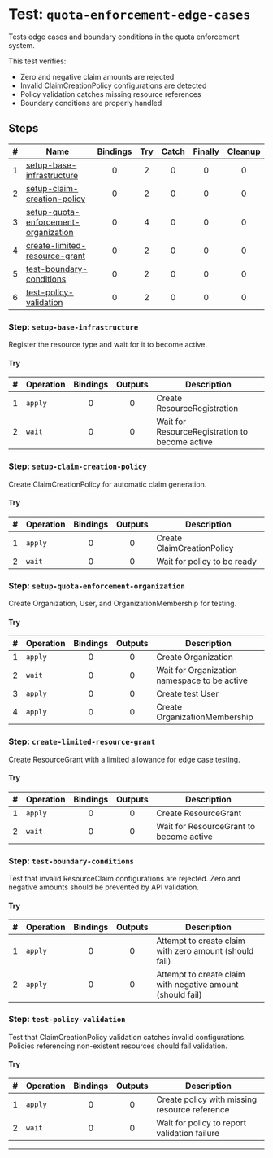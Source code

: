 # Test: `quota-enforcement-edge-cases`

Tests edge cases and boundary conditions in the quota enforcement system.

This test verifies:
- Zero and negative claim amounts are rejected
- Invalid ClaimCreationPolicy configurations are detected
- Policy validation catches missing resource references
- Boundary conditions are properly handled


## Steps

| # | Name | Bindings | Try | Catch | Finally | Cleanup |
|:-:|---|:-:|:-:|:-:|:-:|:-:|
| 1 | [setup-base-infrastructure](#step-setup-base-infrastructure) | 0 | 2 | 0 | 0 | 0 |
| 2 | [setup-claim-creation-policy](#step-setup-claim-creation-policy) | 0 | 2 | 0 | 0 | 0 |
| 3 | [setup-quota-enforcement-organization](#step-setup-quota-enforcement-organization) | 0 | 4 | 0 | 0 | 0 |
| 4 | [create-limited-resource-grant](#step-create-limited-resource-grant) | 0 | 2 | 0 | 0 | 0 |
| 5 | [test-boundary-conditions](#step-test-boundary-conditions) | 0 | 2 | 0 | 0 | 0 |
| 6 | [test-policy-validation](#step-test-policy-validation) | 0 | 2 | 0 | 0 | 0 |

### Step: `setup-base-infrastructure`

Register the resource type and wait for it to become active.


#### Try

| # | Operation | Bindings | Outputs | Description |
|:-:|---|:-:|:-:|---|
| 1 | `apply` | 0 | 0 | Create ResourceRegistration |
| 2 | `wait` | 0 | 0 | Wait for ResourceRegistration to become active |

### Step: `setup-claim-creation-policy`

Create ClaimCreationPolicy for automatic claim generation.


#### Try

| # | Operation | Bindings | Outputs | Description |
|:-:|---|:-:|:-:|---|
| 1 | `apply` | 0 | 0 | Create ClaimCreationPolicy |
| 2 | `wait` | 0 | 0 | Wait for policy to be ready |

### Step: `setup-quota-enforcement-organization`

Create Organization, User, and OrganizationMembership for testing.


#### Try

| # | Operation | Bindings | Outputs | Description |
|:-:|---|:-:|:-:|---|
| 1 | `apply` | 0 | 0 | Create Organization |
| 2 | `wait` | 0 | 0 | Wait for Organization namespace to be active |
| 3 | `apply` | 0 | 0 | Create test User |
| 4 | `apply` | 0 | 0 | Create OrganizationMembership |

### Step: `create-limited-resource-grant`

Create ResourceGrant with a limited allowance for edge case testing.


#### Try

| # | Operation | Bindings | Outputs | Description |
|:-:|---|:-:|:-:|---|
| 1 | `apply` | 0 | 0 | Create ResourceGrant |
| 2 | `wait` | 0 | 0 | Wait for ResourceGrant to become active |

### Step: `test-boundary-conditions`

Test that invalid ResourceClaim configurations are rejected.
Zero and negative amounts should be prevented by API validation.


#### Try

| # | Operation | Bindings | Outputs | Description |
|:-:|---|:-:|:-:|---|
| 1 | `apply` | 0 | 0 | Attempt to create claim with zero amount (should fail) |
| 2 | `apply` | 0 | 0 | Attempt to create claim with negative amount (should fail) |

### Step: `test-policy-validation`

Test that ClaimCreationPolicy validation catches invalid configurations.
Policies referencing non-existent resources should fail validation.


#### Try

| # | Operation | Bindings | Outputs | Description |
|:-:|---|:-:|:-:|---|
| 1 | `apply` | 0 | 0 | Create policy with missing resource reference |
| 2 | `wait` | 0 | 0 | Wait for policy to report validation failure |

---

